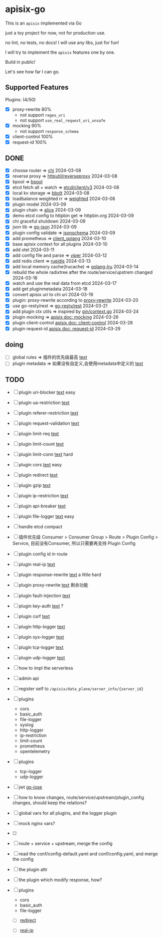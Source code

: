 # apisix-go

This is an `apisix` implemented via Go

just a toy project for now, not for production use.

no lint, no tests, no docs! I will use any libs, just for fun!

I will try to implement the `apisix` features one by one.

Build in public!

Let's see how far I can go.

## Supported Features

Plugins: (4/50)

- [x] proxy-rewrite 80%
  - not support `regex_uri`
  - not support `use_real_request_uri_unsafe`
- [x] mocking 90%
  - not support `response_schema`
- [x] client-control 100%
- [x] request-id 100%

## DONE


- [x] choose router => [chi](https://github.com/go-chi/chi) 2024-03-08
- [x] reverse proxy => [httputil/reverseproxy](https://go.dev/src/net/http/httputil/reverseproxy.go) 2024-03-08
- [x] bpool  => [bpool](http://github.com/oxtoacart/bpool)
- [x] etcd fetch all + watch => [etcd/client/v3](https://pkg.go.dev/go.etcd.io/etcd/client/v3) 2024-03-08
- [x] local kv storage  => [bbolt](https://github.com/etcd-io/bbolt) 2024-03-08
- [x] loadbalance weighted rr => [weighted](http://github.com/smallnest/weighted) 2024-03-08
- [x] plugin model 2024-03-09
- [x] plugin chain => [alice](https://github.com/justinas/alice) 2024-03-09
- [x] demo etcd config to httpbin get => httpbin.org 2024-03-09
- [x] chi graceful shutdown 2024-03-09
- [x] json lib => [go-json](https://github.com/goccy/go-json) 2024-03-09
- [x] plugin config validate => [jsonschema](https://github.com/santhosh-tekuri/jsonschema) 2024-03-09
- [x] add prometheus => [client_golang](https://github.com/prometheus/client_golang) 2024-03-10
- [x] base apisix context for all plugins 2024-03-10
- [x] add otel 2024-03-11
- [x] add config file and parse => [viper](https://github.com/spf13/viper) 2024-03-12
- [x] add redis client => [rueidis](https://github.com/redis/rueidis) 2024-03-13
- [x] add local memory cache(lrucache) => [golang-lru](https://github.com/hashicorp/golang-lru) 2024-03-14
- [x] rebuild the whole radixtree after the route/service/upstrem changed 2024-03-16
- [x] watch and use the real data from etcd  2024-03-17
- [x] add get pluginmetadata 2024-03-18
- [x] convert apisix uri to chi uri 2024-03-19
- [x] plugin: proxy-rewrite according to  [proxy-rewrite](https://apisix.apache.org/docs/apisix/plugins/proxy-rewrite/) 2024-03-20
- [x] use go-resty/rest  => [go-resty/rest](https://github.com/go-resty/resty) 2024-03-21
- [x] add plugin ctx utils => inspired by [gin/context.go](https://github.com/gin-gonic/gin/blob/7a865dcf1dbe6ec52e074b1ddce830d278eb72cf/context.go) 2024-03-24
- [x] plugin mocking => [apisix doc: mocking](https://apisix.apache.org/zh/docs/apisix/plugins/mocking/) 2024-03-26
- [x] plugin client-control [apisix doc: client-control](https://apisix.apache.org/zh/docs/apisix/plugins/client-control/) 2024-03-28
- [x] plugin request-id [apisix doc: request-id](https://apisix.apache.org/zh/docs/apisix/plugins/request-id/) 2024-03-29

## doing

- [ ] global rules => 插件的优先级最高 [text](https://apisix.apache.org/zh/docs/apisix/terminology/global-rule/)
- [ ] plugin metadata => 如果没有自定义,会使用metadata中定义的 [text](https://apisix.apache.org/zh/docs/apisix/terminology/plugin-metadata/)

## TODO

- [ ] plugin uri-blocker [text](https://apisix.apache.org/zh/docs/apisix/plugins/uri-blocker/) easy
- [ ] plugin ua-restriction [text](https://apisix.apache.org/zh/docs/apisix/plugins/ua-restriction/)
- [ ] plugin referer-restriction [text](https://apisix.apache.org/zh/docs/apisix/plugins/referer-restriction/)

- [ ] plugin request-validation [text](https://apisix.apache.org/zh/docs/apisix/plugins/request-validation/)

- [ ] plugin limit-req [text](https://apisix.apache.org/zh/docs/apisix/plugins/limit-req/)
- [ ] plugin limit-count [text](https://apisix.apache.org/zh/docs/apisix/plugins/limit-count/)
- [ ] plugin limit-conn [text](https://apisix.apache.org/zh/docs/apisix/plugins/limit-conn/) hard

- [ ] plugin cors [text](https://apisix.apache.org/zh/docs/apisix/plugins/cors/) easy
- [ ] plugin redirect [text](https://apisix.apache.org/zh/docs/apisix/plugins/redirect/)
- [ ] plugin gzip [text](https://apisix.apache.org/zh/docs/apisix/plugins/gzip/)

- [ ] plugin ip-restriction [text](https://apisix.apache.org/zh/docs/apisix/plugins/ip-restriction/)

- [ ] plugin api-breaker [text](https://apisix.apache.org/zh/docs/apisix/plugins/api-breaker/)

- [ ] plugin file-logger [text](https://apisix.apache.org/zh/docs/apisix/plugins/file-logger/) easy
- [ ] handle etcd compact
- [ ] 插件优先级 Consumer > Consumer Group > Route > Plugin Config > Service, 目前没有Consumer, 所以只需要再支持 Plugin Config
- [ ] plugin config id in route
- [ ] plugin real-ip [text](https://apisix.apache.org/zh/docs/apisix/plugins/real-ip/)
- [ ] plugin response-rewrite [text](https://apisix.apache.org/zh/docs/apisix/plugins/response-rewrite/) a little hard
- [ ] plugin proxy-rewrite [text](https://apisix.apache.org/zh/docs/apisix/plugins/proxy-rewrite/) 剩余功能
- [ ] plugin fault-injection [text](https://apisix.apache.org/zh/docs/apisix/plugins/fault-injection/)
- [ ] plugin key-auth [text](https://apisix.apache.org/zh/docs/apisix/plugins/key-auth/) ?
- [ ] plugin csrf [text](https://apisix.apache.org/zh/docs/apisix/plugins/csrf/)
- [ ] plugin http-logger [text](https://apisix.apache.org/zh/docs/apisix/plugins/http-logger/)
- [ ] plugin sys-logger [text](https://apisix.apache.org/zh/docs/apisix/plugins/syslog/)
- [ ] plugin tcp-logger [text](https://apisix.apache.org/zh/docs/apisix/plugins/tcp-logger/)
- [ ] plugin udp-logger [text](https://apisix.apache.org/zh/docs/apisix/plugins/udp-logger/)

- [ ] how to impl the serverless

- [ ] admin api
- [ ] register self to `/apisix/data_plane/server_info/{server_id}`
- [ ] plugins
  - cors
  - basic_auth
  - file-logger
  - syslog
  - http-logger
  - ip-restriction
  - limit-count
  - prometheus
  - opentelemetry
- [ ] plugins
  - tcp-logger
  - udp-logger
- [ ] jwt [go-jose](https://github.com/go-jose/go-jose/)
- [ ] how to know changes, route/service/upstream/plugin_config changes, should keep the relations?
- [ ] global vars for all plugins, and the logger plugin
- [ ] mock nginx vars?
- [ ]
- [ ] route + service + upstream, merge the config
- [ ] read the conf/config-default.yaml and conf/config.yaml, and merge the config
- [ ] the plugin attr
- [ ] the plugin which modify response, how?
- [ ] plugins
  - cors
  - basic_auth
  - file-logger
  - [ ] [redirect](https://apisix.apache.org/docs/apisix/plugins/redirect/)
  - [ ] [real-ip](https://apisix.apache.org/docs/apisix/plugins/real-ip/)


